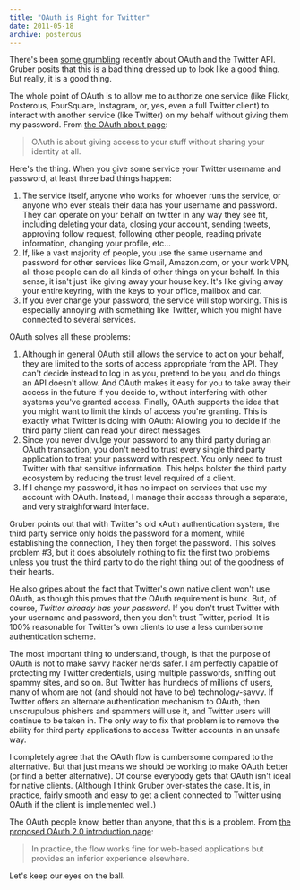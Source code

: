 ```yaml
---
title: "OAuth is Right for Twitter"
date: 2011-05-18
archive: posterous
---
```


There's been [some grumbling][gruber] recently about OAuth and the Twitter API. Gruber posits that this is a bad thing dressed up to look like a good thing. But really, it is a good thing.

[gruber]: https://daringfireball.net/2011/05/twitter_shit_sandwich

The whole point of OAuth is to allow me to authorize one service (like Flickr, Posterous, FourSquare, Instagram, or, yes, even a full Twitter client) to interact with another service (like Twitter) on my behalf without giving them my password. From [the OAuth about page](http://oauth.net/about/):

> OAuth is about giving access to your stuff without sharing your identity at all.

Here's the thing. When you give some service your Twitter username and password, at least three bad things happen:

1. The service itself, anyone who works for whoever runs the service, or anyone who ever steals their data has your username and password. They can operate on your behalf on twitter in any way they see fit, including deleting your data, closing your account, sending tweets, approving follow request, following other people, reading private information, changing your profile, etc… 
2. If, like a vast majority of people, you use the same username and password for other services like Gmail, Amazon.com, or your work VPN, all those people can do all kinds of other things on your behalf. In this sense, it isn't just like giving away your house key. It's like giving away your entire keyring, with the keys to your office, mailbox and car. 
3. If you ever change your password, the service will stop working. This is especially annoying with something like Twitter, which you might have connected to several services.

OAuth solves all these problems:

1. Although in general OAuth still allows the service to act on your behalf, they are limited to the sorts of access appropriate from the API. They can't decide instead to log in as you, pretend to be you, and do things an API doesn't allow. And OAuth makes it easy for you to take away their access in the future if you decide to, without interfering with other systems you've granted access. Finally, OAuth supports the idea that you might want to limit the kinds of access you're granting. This is exactly what Twitter is doing with OAuth: Allowing you to decide if the third party client can read your direct messages.
2. Since you never divulge your password to any third party during an OAuth transaction, you don't need to trust every single third party application to treat your password with respect. You only need to trust Twitter with that sensitive information. This helps bolster the third party ecosystem by reducing the trust level required of a client.
3. If I change my password, it has no impact on services that use my account with OAuth. Instead, I manage their access through a separate, and very straighforward interface.

Gruber points out that with Twitter's old xAuth authentication system, the third party service only holds the password for a moment, while establishing the connection, They then forget the password. This solves problem #3, but it does absolutely nothing to fix the first two problems unless you trust the third party to do the right thing out of the goodness of their hearts.

He also gripes about the fact that Twitter's own native client won't use OAuth, as though this proves that the OAuth requirement is bunk. But, of course, *Twitter already has your password*. If you don't trust Twitter with your username and password, then you don't trust Twitter, period. It is 100% reasonable for Twitter's own clients to use a less cumbersome authentication scheme.

The most important thing to understand, though, is that the purpose of OAuth is not to make savvy hacker nerds safer. I am perfectly capable of protecting my Twitter credentials, using multiple passwords, sniffing out spammy sites, and so on. But Twitter has hundreds of millions of users, many of whom are not (and should not have to be) technology-savvy. If Twitter offers an alternate authentication mechanism to OAuth, then unscrupulous phishers and spammers will use it, and Twitter users will continue to be taken in. The only way to fix that problem is to remove the ability for third party applications to access Twitter accounts in an unsafe way.

I completely agree that the OAuth flow is cumbersome compared to the alternative. But that just means we should be working to make OAuth better (or find a better alternative). Of course everybody gets that OAuth isn't ideal for native clients. (Although I think Gruber over-states the case. It is, in practice, fairly smooth and easy to get a client connected to Twitter using OAuth if the client is implemented well.)

The OAuth people know, better than anyone, that this is a problem. From [the proposed OAuth 2.0 introduction page](http://hueniverse.com/2010/05/introducing-oauth-2-0/):

> In practice, the flow works fine for web-based applications but provides an inferior experience elsewhere.

Let's keep our eyes on the ball.

